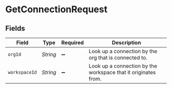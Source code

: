 # GetConnectionRequest


## Fields

| Field                                                          | Type                                                           | Required                                                       | Description                                                    |
| -------------------------------------------------------------- | -------------------------------------------------------------- | -------------------------------------------------------------- | -------------------------------------------------------------- |
| `orgId`                                                        | *String*                                                       | :heavy_minus_sign:                                             | Look up a connection by the org that is connected to.          |
| `workspaceId`                                                  | *String*                                                       | :heavy_minus_sign:                                             | Look up a connection by the workspace that it originates from. |